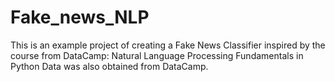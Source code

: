 # Fake_news_NLP
This is an example project of creating a Fake News Classifier inspired by the course from DataCamp: Natural Language Processing Fundamentals in Python
Data was also obtained from DataCamp.
